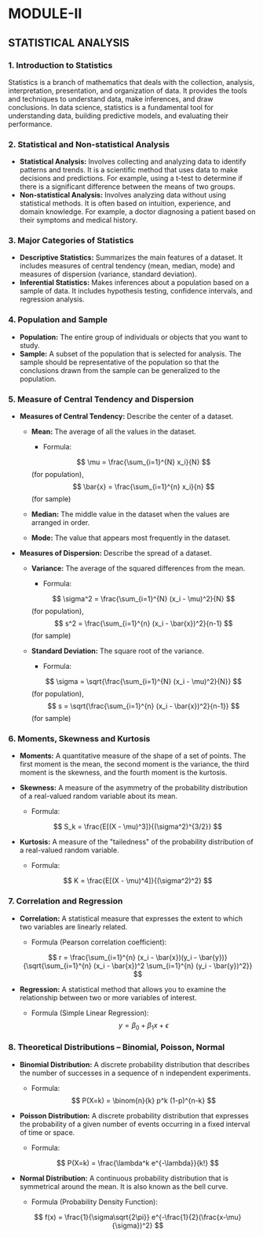 # MODULE-II
## STATISTICAL ANALYSIS

### 1. Introduction to Statistics
Statistics is a branch of mathematics that deals with the collection, analysis, interpretation, presentation, and organization of data. It provides the tools and techniques to understand data, make inferences, and draw conclusions. In data science, statistics is a fundamental tool for understanding data, building predictive models, and evaluating their performance.

### 2. Statistical and Non-statistical Analysis
- **Statistical Analysis:** Involves collecting and analyzing data to identify patterns and trends. It is a scientific method that uses data to make decisions and predictions. For example, using a t-test to determine if there is a significant difference between the means of two groups.
- **Non-statistical Analysis:** Involves analyzing data without using statistical methods. It is often based on intuition, experience, and domain knowledge. For example, a doctor diagnosing a patient based on their symptoms and medical history.

### 3. Major Categories of Statistics
- **Descriptive Statistics:** Summarizes the main features of a dataset. It includes measures of central tendency (mean, median, mode) and measures of dispersion (variance, standard deviation).
- **Inferential Statistics:** Makes inferences about a population based on a sample of data. It includes hypothesis testing, confidence intervals, and regression analysis.

### 4. Population and Sample
- **Population:** The entire group of individuals or objects that you want to study.
- **Sample:** A subset of the population that is selected for analysis. The sample should be representative of the population so that the conclusions drawn from the sample can be generalized to the population.

### 5. Measure of Central Tendency and Dispersion
- **Measures of Central Tendency:** Describe the center of a dataset.
    - **Mean:** The average of all the values in the dataset.
        - Formula: 

         $$ \mu = \frac{\sum_{i=1}^{N} x_i}{N} $$ (for population), $$ \bar{x} = \frac{\sum_{i=1}^{n} x_i}{n} $$ 
         (for sample)
    - **Median:** The middle value in the dataset when the values are arranged in order.
    - **Mode:** The value that appears most frequently in the dataset.
- **Measures of Dispersion:** Describe the spread of a dataset.
    - **Variance:** The average of the squared differences from the mean.
        - Formula: 

        $$ \sigma^2 = \frac{\sum_{i=1}^{N} (x_i - \mu)^2}{N} $$ (for population), $$ s^2 = \frac{\sum_{i=1}^{n} (x_i - \bar{x})^2}{n-1} $$
         (for sample)
    - **Standard Deviation:** The square root of the variance.
        - Formula:

         $$ \sigma = \sqrt{\frac{\sum_{i=1}^{N} (x_i - \mu)^2}{N}} $$ (for population), $$ s = \sqrt{\frac{\sum_{i=1}^{n} (x_i - \bar{x})^2}{n-1}} $$ 
         (for sample)

### 6. Moments, Skewness and Kurtosis
- **Moments:** A quantitative measure of the shape of a set of points. The first moment is the mean, the second moment is the variance, the third moment is the skewness, and the fourth moment is the kurtosis.
- **Skewness:** A measure of the asymmetry of the probability distribution of a real-valued random variable about its mean.
    - Formula:

     $$ S_k = \frac{E[(X - \mu)^3]}{(\sigma^2)^{3/2}} $$

- **Kurtosis:** A measure of the "tailedness" of the probability distribution of a real-valued random variable.
    - Formula: 
    
    $$ K = \frac{E[(X - \mu)^4]}{(\sigma^2)^2} $$

### 7. Correlation and Regression
- **Correlation:** A statistical measure that expresses the extent to which two variables are linearly related.
    - Formula (Pearson correlation coefficient):
    
     $$ r = \frac{\sum_{i=1}^{n} (x_i - \bar{x})(y_i - \bar{y})}{\sqrt{\sum_{i=1}^{n} (x_i - \bar{x})^2 \sum_{i=1}^{n} (y_i - \bar{y})^2}} $$

- **Regression:** A statistical method that allows you to examine the relationship between two or more variables of interest.
    - Formula (Simple Linear Regression):
     $$ y = \beta_0 + \beta_1 x + \epsilon $$

### 8. Theoretical Distributions – Binomial, Poisson, Normal
- **Binomial Distribution:** A discrete probability distribution that describes the number of successes in a sequence of n independent experiments.
    - Formula: 
    $$ P(X=k) = \binom{n}{k} p^k (1-p)^{n-k} $$

- **Poisson Distribution:** A discrete probability distribution that expresses the probability of a given number of events occurring in a fixed interval of time or space.
    - Formula: 
    
    $$ P(X=k) = \frac{\lambda^k e^{-\lambda}}{k!} $$

- **Normal Distribution:** A continuous probability distribution that is symmetrical around the mean. It is also known as the bell curve.
    - Formula (Probability Density Function):
    
     $$ f(x) = \frac{1}{\sigma\sqrt{2\pi}} e^{-\frac{1}{2}(\frac{x-\mu}{\sigma})^2} $$





